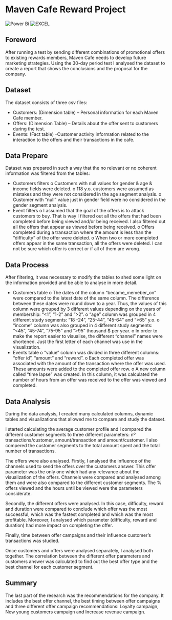# Maven Cafe Reward Project

![Power Bi](https://img.shields.io/badge/power_bi-F2C811?style=for-the-badge&logo=powerbi&logoColor=black)
![EXCEL](https://img.shields.io/badge/Microsoft_Excel-217346?style=for-the-badge&logo=microsoft-excel&logoColor=white)


## Foreword
After running a test by sending different combinations of promotional offers to existing rewards members, Maven Cafe needs to develop future marketing strategies. Using the 30-day period test I analysed the dataset to create a report that shows the conclusions and the proposal for the company. 

## Dataset
The dataset consists of three csv files:
  -	Customers: (Dimension table) – Personal information for each Maven Cafe member.
  -	Offers: (Dimension Table) – Details about the offer sent to customers during the test.
  -	Events: (Fact table) –Customer activity information related to the interaction to the offers and their transactions in the cafe.

## Data Prepare
Dataset was prepared in such a way that the no relevant or no coherent information was filtered from the tables:
  -	Customers filters
    o	Customers with null values for gender & age & income fields were deleted.
    o	118 y.o. customers were assumed as mistakes and they were not considered in the age segment analysis.
    o	Customer with “null” value just in gender field were no considered in the gender segment analysis.
  -	Event filters
    o	I assumed that the goal of the offers is to attack customers to buy. That is way I filtered out all the offers that had been completed before being viewed and/or being received. I also filtered out all the offers that appear as viewed before being received.
    o	Offers completed during a transaction where the amount is less than the “difficulty” of the offer were deleted.
    o	 When two or more completed offers appear in the same transaction, all the offers were deleted. I can not be sure which offer is correct or if all of them are wrong.

## Data Process
After filtering, it was necessary to modify the tables to shed some light on the information provided and be able to analyse in more detail.
  -	Customers table
    o	The dates of the column “became_memeber_on” were compared to the latest date of the same column. The difference between these dates were round down to a year.  Thus, the values of this column were grouped by 3 different values depending on the years of membership: “<1”, “1-2” and ”>2”.
    o	“age” column was grouped in 4 different study segments: “18 -24”, “25-44”, “45-64” and “>65” y.o.
    o	“income” column was also grouped in 4 different study segments: “<45”, “45-74”, “75-95” and “>95” thousand $ per year.
    o	In order to make the report easier to visualise, the different “channel” names were shortened. Just the first letter of each channel was use in the visualization.
  -	Events table
    o	“value” column was divided in three different columns: “offer id”, “amount” and “reward”. 
    o	Each completed offer was associated with the amount of the transaction where the offer was used.  These amounts were added to the completed offer row.
    o	A new column called “time lapse” was created. In this column, it was calculated the number of hours from an offer was received to the offer was viewed and completed.

## Data Analysis
During the data analysis, I created many calculated columns, dynamic tables and visualizations that allowed me to compare and study the dataset.

I started calculating the average customer profile and I compared the different customer segments to three different parameters: nº transactions/customer, amount/transaction and amount/customer. I also compered the customer segments to the total amount spent and the total number of transactions.

The offers were also analysed. Firstly, I analysed the influence of the channels used to send the offers over the customers answer. This offer parameter was the only one which had any relevance about the visualization of the offers.
Channels were compared and analysed among them and were also compared to the different customer segments. The % offers viewed and the hours until be viewed were the parameters considerate.

Secondly, the different offers were analysed. In this case, difficulty, reward and duration were compared to conclude which offer was the most successful, which was the fastest completed and which was the most profitable.
Moreover, I analysed which parameter (difficulty, reward and duration) had more impact on completing the offer.

Finally, time between offer campaigns and their influence customer’s transactions was studied.

Once customers and offers were analysed separately, I analysed both together. The correlation between the different offer parameters and customers answer was calculated to find out the best offer type and the best channel for each customer segment.

## Summary
The last part of the research was the recommendations for the company. It includes the best offer channel, the best timing between offer campaigns and three different offer campaign recommendations: Loyalty campaign, New young customers campaign and Increase revenue campaign.
